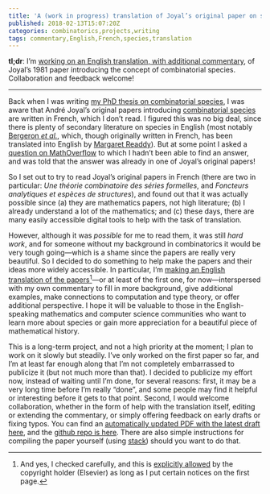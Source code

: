 ```yaml
---
title: 'A (work in progress) translation of Joyal’s original paper on species'
published: 2018-02-13T15:07:20Z
categories: combinatorics,projects,writing
tags: commentary,English,French,species,translation
---
```


<p><strong>tl;dr</strong>: I’m <a href="http://github.com/byorgey/series-formelles">working on an English translation, with additional commentary</a>, of Joyal’s 1981 paper introducing the concept of combinatorial species. Collaboration and feedback welcome!</p>
<hr />
<p>Back when I was writing <a href="https://github.com/byorgey/thesis">my PhD thesis on combinatorial species</a>, I was aware that André Joyal’s original papers introducing <a href="https://en.wikipedia.org/wiki/combinatorial%20species">combinatorial species</a> are written in French, which I don’t read. I figured this was no big deal, since there is plenty of secondary literature on species in English (most notably <a href="http://www.cambridge.org/us/academic/subjects/mathematics/discrete-mathematics-information-theory-and-coding/combinatorial-species-and-tree-structures?format=HB&amp;isbn=9780521573238">Bergeron <em>et al.</em></a>, which, though originally written in French, has been translated into English by <a href="http://www.ms.uky.edu/~readdy/">Margaret Readdy</a>). But at some point I asked a <a href="https://mathoverflow.net/questions/171452/examples-of-functors-mathbfset-to-mathbfset-which-are-not-analytic">question on MathOverflow</a> to which I hadn’t been able to find an answer, and was told that the answer was already in one of Joyal’s original papers!</p>
<p>So I set out to try to read Joyal’s original papers in French (there are two in particular: <em>Une théorie combinatoire des séries formelles</em>, and <em>Foncteurs analytiques et espèces de structures</em>), and found out that it was actually possible since (a) they are mathematics papers, not high literature; (b) I already understand a lot of the mathematics; and (c) these days, there are many easily accessible digital tools to help with the task of translation.</p>
<p>However, although it was <em>possible</em> for me to read them, it was still <em>hard work</em>, and for someone without my background in combinatorics it would be very tough going—which is a shame since the papers are really very beautiful. So I decided to do something to help make the papers and their ideas more widely accessible. In particular, I’m <a href="http://github.com/byorgey/series-formelles">making an English translation of the papers</a><a href="#fn1" class="footnoteRef" id="fnref1"><sup>1</sup></a>—or at least of the first one, for now—interspersed with my own commentary to fill in more background, give additional examples, make connections to computation and type theory, or offer additional perspective. I hope it will be valuable to those in the English-speaking mathematics and computer science communities who want to learn more about species or gain more appreciation for a beautiful piece of mathematical history.</p>
<p>This is a long-term project, and not a high priority at the moment; I plan to work on it slowly but steadily. I’ve only worked on the first paper so far, and I’m at least far enough along that I’m not completely embarrassed to publicize it (but not much more than that). I decided to publicize my effort now, instead of waiting until I’m done, for several reasons: first, it may be a very long time before I’m really “done”, and some people may find it helpful or interesting before it gets to that point. Second, I would welcome collaboration, whether in the form of help with the translation itself, editing or extending the commentary, or simply offering feedback on early drafts or fixing typos. You can find an <a href="http://ozark.hendrix.edu/~yorgey/pub/series-formelles.pdf">automatically updated PDF with the latest draft here</a>, and the <a href="http://github.com/byorgey/series-formelles">github repo is here</a>. There are also simple instructions for compiling the paper yourself (using <a href="https://docs.haskellstack.org/en/stable/README/">stack</a>) should you want to do that.</p>
<div class="footnotes">
<hr />
<ol>
<li id="fn1"><p>And yes, I checked carefully, and this is <a href="https://www.elsevier.com/about/our-business/policies/open-access-licenses/elsevier-user-license">explicitly allowed</a> by the copyright holder (Elsevier) as long as I put certain notices on the first page.<a href="#fnref1">↩</a></p></li>
</ol>
</div>

